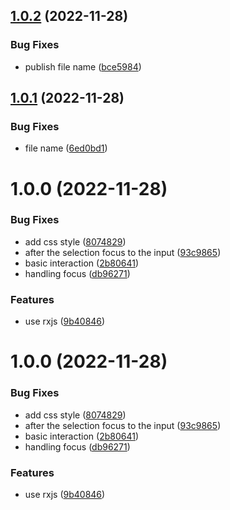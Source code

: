 ## [1.0.2](https://github.com/XYShaoKang/autocomplete/compare/v1.0.1...v1.0.2) (2022-11-28)


### Bug Fixes

* publish file name ([bce5984](https://github.com/XYShaoKang/autocomplete/commit/bce5984abf63f1850dce58afff5dfdbd1613fb42))

## [1.0.1](https://github.com/XYShaoKang/autocomplete/compare/v1.0.0...v1.0.1) (2022-11-28)


### Bug Fixes

* file name ([6ed0bd1](https://github.com/XYShaoKang/autocomplete/commit/6ed0bd1835ddfb814be7dfb8446295dcfeb1f203))

# 1.0.0 (2022-11-28)


### Bug Fixes

* add css style ([8074829](https://github.com/XYShaoKang/autocomplete/commit/80748295e5b92ab001523fc86b4e9511a87e4fdd))
* after the selection focus to the input ([93c9865](https://github.com/XYShaoKang/autocomplete/commit/93c9865fee29e5e21d100b1d2f9a5cc9f7848a66))
* basic interaction ([2b80641](https://github.com/XYShaoKang/autocomplete/commit/2b80641dc0558e0f21db01af246502aee544ed48))
* handling focus ([db96271](https://github.com/XYShaoKang/autocomplete/commit/db96271a9a1be2aa644042d95e4d696922423470))


### Features

* use rxjs ([9b40846](https://github.com/XYShaoKang/autocomplete/commit/9b40846fa84888c62a4de33dbc9352b4c8ddedcc))

# 1.0.0 (2022-11-28)


### Bug Fixes

* add css style ([8074829](https://github.com/XYShaoKang/autocomplete/commit/80748295e5b92ab001523fc86b4e9511a87e4fdd))
* after the selection focus to the input ([93c9865](https://github.com/XYShaoKang/autocomplete/commit/93c9865fee29e5e21d100b1d2f9a5cc9f7848a66))
* basic interaction ([2b80641](https://github.com/XYShaoKang/autocomplete/commit/2b80641dc0558e0f21db01af246502aee544ed48))
* handling focus ([db96271](https://github.com/XYShaoKang/autocomplete/commit/db96271a9a1be2aa644042d95e4d696922423470))


### Features

* use rxjs ([9b40846](https://github.com/XYShaoKang/autocomplete/commit/9b40846fa84888c62a4de33dbc9352b4c8ddedcc))
